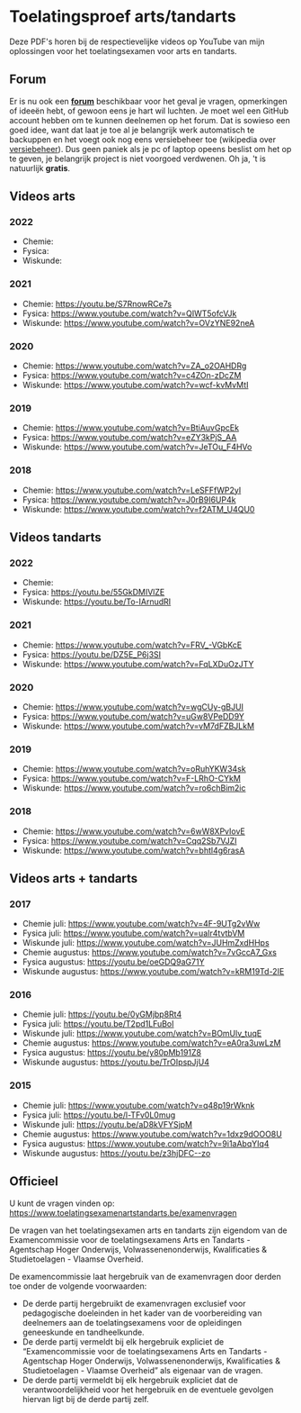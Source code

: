 # Toelatingsproef arts/tandarts #

Deze PDF's horen bij de respectievelijke videos op YouTube van mijn oplossingen voor het toelatingsexamen voor arts en tandarts.

## Forum ##
Er is nu ook een __[forum](https://github.com/DenIngenieur/Toelatingsproef-arts-tandarts/discussions/ "forum")__ beschikbaar voor het geval je vragen, opmerkingen of ideeën hebt, of gewoon eens je hart wil luchten. Je moet wel een GitHub account hebben om te kunnen deelnemen op het forum. Dat is sowieso een goed idee, want dat laat je toe al je belangrijk werk automatisch te backuppen en het voegt ook nog eens versiebeheer toe (wikipedia over [versiebeheer](https://nl.wikipedia.org/wiki/Versiebeheersysteem "versiebeheer")). Dus geen paniek als je pc of laptop opeens beslist om het op te geven, je belangrijk project is niet voorgoed verdwenen.
Oh ja, 't is natuurlijk __gratis__. 

## Videos arts ##
### 2022 ###
* Chemie: 
* Fysica: 
* Wiskunde: 

### 2021 ###
* Chemie: https://youtu.be/S7RnowRCe7s
* Fysica: https://www.youtube.com/watch?v=QIWT5ofcVJk
* Wiskunde: https://www.youtube.com/watch?v=OVzYNE92neA

### 2020 ###
* Chemie: https://www.youtube.com/watch?v=ZA_o2OAHDRg
* Fysica: https://www.youtube.com/watch?v=c4ZOn-zDcZM
* Wiskunde: https://www.youtube.com/watch?v=wcf-kvMvMtI

### 2019 ###
* Chemie: https://www.youtube.com/watch?v=BtiAuvGpcEk
* Fysica: https://www.youtube.com/watch?v=eZY3kPjS_AA
* Wiskunde: https://www.youtube.com/watch?v=JeTOu_F4HVo

### 2018 ###
* Chemie: https://www.youtube.com/watch?v=LeSFFfWP2yI
* Fysica: https://www.youtube.com/watch?v=J0rB9I6UP4k
* Wiskunde: https://www.youtube.com/watch?v=f2ATM_U4QU0

## Videos tandarts ##
### 2022 ###
* Chemie: 
* Fysica: https://youtu.be/55GkDMIVlZE
* Wiskunde: https://youtu.be/To-IArnudRI

### 2021 ###
* Chemie: https://www.youtube.com/watch?v=FRV_-VGbKcE
* Fysica: https://youtu.be/DZ5E_P6j3SI
* Wiskunde: https://www.youtube.com/watch?v=FqLXDuOzJTY

### 2020 ###
* Chemie: https://www.youtube.com/watch?v=wgCUy-gBJUI
* Fysica: https://www.youtube.com/watch?v=uGw8VPeDD9Y
* Wiskunde: https://www.youtube.com/watch?v=vM7dFZBJLkM

### 2019 ###
* Chemie: https://www.youtube.com/watch?v=oRuhYKW34sk
* Fysica: https://www.youtube.com/watch?v=F-LRhO-CYkM
* Wiskunde: https://www.youtube.com/watch?v=ro6chBim2ic

### 2018 ###
* Chemie: https://www.youtube.com/watch?v=6wW8XPvIovE
* Fysica: https://www.youtube.com/watch?v=Cqq2Sb7VJZI
* Wiskunde: https://www.youtube.com/watch?v=bhtl4g6rasA

## Videos arts + tandarts ##
### 2017 ###
* Chemie juli: https://www.youtube.com/watch?v=4F-9UTg2vWw
* Fysica juli: https://www.youtube.com/watch?v=uaIr4tvtbVM
* Wiskunde juli: https://www.youtube.com/watch?v=JUHmZxdHHps
* Chemie augustus: https://www.youtube.com/watch?v=7vGccA7_Gxs
* Fysica augustus: https://youtu.be/oeGDQ9aG71Y
* Wiskunde augustus: https://www.youtube.com/watch?v=kRM19Td-2IE

### 2016 ###
* Chemie juli: https://youtu.be/0yGMjbp8Rt4
* Fysica juli: https://youtu.be/T2pd1LFuBoI
* Wiskunde juli: https://www.youtube.com/watch?v=BOmUlv_tuqE
* Chemie augustus: https://www.youtube.com/watch?v=eA0ra3uwLzM
* Fysica augustus: https://youtu.be/y80pMb191Z8
* Wiskunde augustus: https://youtu.be/TrOIpspJjU4

### 2015 ###
* Chemie juli: https://www.youtube.com/watch?v=q48p19rWknk
* Fysica juli: https://youtu.be/l-TFv0L0mug
* Wiskunde juli: https://youtu.be/aD8kVFYSjpM
* Chemie augustus: https://www.youtube.com/watch?v=1dxz9dOOO8U
* Fysica augustus: https://www.youtube.com/watch?v=9i1aAbqYIq4
* Wiskunde augustus: https://youtu.be/z3hjDFC--zo


## Officieel ##
U kunt de vragen vinden op: https://www.toelatingsexamenartstandarts.be/examenvragen

De vragen van het toelatingsexamen arts en tandarts zijn eigendom van de Examencommissie voor de toelatingsexamens Arts en Tandarts - Agentschap Hoger Onderwijs, Volwassenenonderwijs, Kwalificaties & Studietoelagen - Vlaamse Overheid.

De examencommissie laat hergebruik van de examenvragen door derden toe onder de volgende voorwaarden:

* De derde partij hergebruikt de examenvragen exclusief voor pedagogische doeleinden in het kader van de voorbereiding van deelnemers aan de toelatingsexamens voor de opleidingen geneeskunde en tandheelkunde.
* De derde partij vermeldt bij elk hergebruik expliciet de “Examencommissie voor de toelatingsexamens Arts en Tandarts - Agentschap Hoger Onderwijs, Volwassenenonderwijs, Kwalificaties & Studietoelagen - Vlaamse Overheid” als eigenaar van de vragen.
* De derde partij vermeldt bij elk hergebruik expliciet dat de verantwoordelijkheid voor het hergebruik en de eventuele gevolgen hiervan ligt bij de derde partij zelf.
